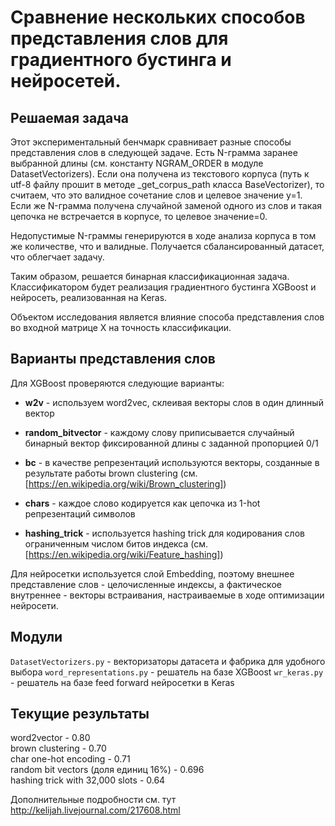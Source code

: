 # Сравнение нескольких способов представления слов для градиентного бустинга и нейросетей.

## Решаемая задача

Этот экспериментальный бенчмарк сравнивает разные способы представления слов
в следующей задаче. Есть N-грамма заранее выбранной длины (см. константу NGRAM_ORDER 
в модуле DatasetVectorizers). Если она получена из текстового корпуса (путь к utf-8 файлу
прошит в методе _get_corpus_path класса BaseVectorizer), то считаем, что
это валидное сочетание слов и целевое значение y=1. Если же N-грамма получена случайной
заменой одного из слов и такая цепочка не встречается в корпусе, то целевое значение=0.

Недопустимые N-граммы генерируются в ходе анализа корпуса в том же количестве, что и валидные.
Получается сбалансированный датасет, что облегчает задачу.

Таким образом, решается бинарная классификационная задача. Классификатором будет реализация
градиентного бустинга XGBoost и нейросеть, реализованная на Keras.

Объектом исследования является влияние способа представления слов во входной матрице X
на точность классификации.

## Варианты представления слов

Для XGBoost проверяются следующие варианты:

* **w2v** - используем word2vec, склеивая векторы слов в один длинный вектор  

* **random_bitvector** - каждому слову приписывается случайный бинарный вектор фиксированной длины с заданной пропорцией 0/1  

* **bc** - в качестве репрезентаций используются векторы, созданные в результате работы brown clustering (см. [https://en.wikipedia.org/wiki/Brown_clustering])

* **chars** - каждое слово кодируется как цепочка из 1-hot репрезентаций символов  

* **hashing_trick** - используется hashing trick для кодирования слов ограниченным числом битов индекса   (см. [https://en.wikipedia.org/wiki/Feature_hashing])


Для нейросетки используется слой Embedding, поэтому внешнее представление слов - целочисленные
индексы, а фактическое внутреннее - векторы встраивания, настраиваемые в ходе оптимизации
нейросети.

## Модули

`DatasetVectorizers.py` - векторизаторы датасета и фабрика для удобного выбора
`word_representations.py` - решатель на базе XGBoost
`wr_keras.py` - решатель на базе feed forward нейросетки в Keras


## Текущие результаты

word2vector - 0.80  
brown clustering - 0.70  
char one-hot encoding - 0.71  
random bit vectors (доля единиц 16%) - 0.696  
hashing trick with 32,000 slots - 0.64  


Дополнительные подробности см. тут http://kelijah.livejournal.com/217608.html
